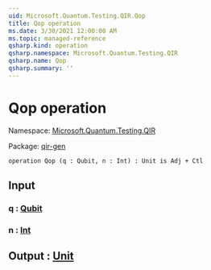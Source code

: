 ```yaml
---
uid: Microsoft.Quantum.Testing.QIR.Qop
title: Qop operation
ms.date: 3/30/2021 12:00:00 AM
ms.topic: managed-reference
qsharp.kind: operation
qsharp.namespace: Microsoft.Quantum.Testing.QIR
qsharp.name: Qop
qsharp.summary: ''
---
```


# Qop operation

Namespace: [Microsoft.Quantum.Testing.QIR](xref:Microsoft.Quantum.Testing.QIR)

Package: [qir-gen](https://nuget.org/packages/qir-gen)




```qsharp
operation Qop (q : Qubit, n : Int) : Unit is Adj + Ctl
```


## Input

### q : [Qubit](xref:microsoft.quantum.lang-ref.qubit)




### n : [Int](xref:microsoft.quantum.lang-ref.int)





## Output : [Unit](xref:microsoft.quantum.lang-ref.unit)

